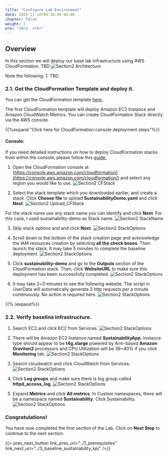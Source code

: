 ```yaml
---
title: "Configure Lab Environment"
date: 2020-11-18T09:16:09-04:00
chapter: false
weight: 3
pre: "<b>2. </b>"
---
```


## Overview

In this section we will deploy our base lab infrastructure using AWS CloudFormation. TBD
![Section2 Architecture](/Sustainability/200_optimize_ec2_using_cloudwatch_compute_optimizer/Images/section2/lab_architecture.png)

Note the following:
    1. TBD

### 2.1. Get the CloudFormation Template and deploy it.

You can get the CloudFormation template [here.](/Sustainability/200_optimize_ec2_using_cloudwatch_compute_optimizer/Code/SustainabilityDemo.yaml "Section2 CFTemplate")

The first CloudFormation template will deploy Amazon EC2 Instance and Amazon CloudWatch Metrics. You can create CloudFormation Stack directly via the AWS console.

{{%expand "Click here for CloudFormation console deployment steps"%}}
#### Console:

If you need detailed instructions on how to deploy CloudFormation stacks from within the console, please follow this [guide.](https://docs.aws.amazon.com/AWSCloudFormation/latest/UserGuide/cfn-console-create-stack.html)

1. Open the CloudFormation console at [https://console.aws.amazon.com/cloudformation](https://console.aws.amazon.com/cloudformation/) and select any region you would like to use. 
![Section2 CFStack](/Sustainability/200_optimize_ec2_using_cloudwatch_compute_optimizer/Images/section2/CFStack.png)

2. Select the stack template which you downloaded earlier, and create a stack. Click **Choose file** to upload **SustainabilityDemo.yaml** and click **Next**.
![Section2 Upload_CFStack](/Sustainability/200_optimize_ec2_using_cloudwatch_compute_optimizer/Images/section2/upload_CFStack.png)

For the stack name use any stack name you can identify and click **Next**. For this case, I used sustainability-demo as Stack name.
![Section2 StackName](/Sustainability/200_optimize_ec2_using_cloudwatch_compute_optimizer/Images/section2/stackName.png)

3. Skip stack options and and click **Next**.
![Section2 StackOptions](/Sustainability/200_optimize_ec2_using_cloudwatch_compute_optimizer/Images/section2/stackOptions.png)

4. Scroll down to the bottom of the stack creation page and acknowledge the IAM resources creation by selecting **all the check boxes**. Then launch the stack. It may take 5 minutes to complete the baseline deployment.
![Section2 StackOptions](/Sustainability/200_optimize_ec2_using_cloudwatch_compute_optimizer/Images/section2/IAM.png)

5. Click **sustainability-demo** and go to the **Outputs** section of the CloudFormation stack. Then, click **WebsiteURL** to make sure this deployment has been successfully completed.
![Section2 StackOptions](/Sustainability/200_optimize_ec2_using_cloudwatch_compute_optimizer/Images/section2/output.png)

5. It may take 2~3 minutes to see the following website. The script in UserData will automatically generate 3 http requests per a minute continuously. No action is required here. 
![Section2 StackOptions](/Sustainability/200_optimize_ec2_using_cloudwatch_compute_optimizer/Images/section2/website.png)

{{% /expand%}}

### 2.2. Verify baseline infrastructure.

1. Search EC2 and click EC2 from Services.
![Section2 StackOptions](/Sustainability/200_optimize_ec2_using_cloudwatch_compute_optimizer/Images/section2/ec2.png)

2. There will be Amazon EC2 Instance named **SustainabilityApp**. Instance type should appear to be **t4g.xlarge** powered by Arm-based **Amazon Graviton2** processors and CPU Utilization will be 39~40% if you click **Monitoring** tab.
![Section2 StackOptions](/Sustainability/200_optimize_ec2_using_cloudwatch_compute_optimizer/Images/section2/utilization.png)

3. Search cloudwatch and click CloudWatch from Services.
![Section2 StackOptions](/Sustainability/200_optimize_ec2_using_cloudwatch_compute_optimizer/Images/section2/cloudwatch.png)

4. Click **Log groups** and make sure there is log group called **httpd_access_log**.
![Section2 StackOptions](/Sustainability/200_optimize_ec2_using_cloudwatch_compute_optimizer/Images/section2/httpd_access_log.png)

5. Expand **Metrics** and click **All metrics**. In Custom namespaces, there will be a namespace named **Sustainability**. Click Sustainability.
![Section2 StackOptions](/Sustainability/200_optimize_ec2_using_cloudwatch_compute_optimizer/Images/section2/custom_namespace.png)


### Congratulations!
You have now completed the first section of the Lab.
Click on **Next Step** to continue to the next section.

{{< prev_next_button link_prev_url="../1_prerequisites" link_next_url="../3_baseline_sustainability_kpi" />}}
